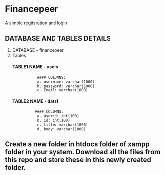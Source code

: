 # Financepeer
A simple regitsration and login 

## DATABASE AND TABLES DETAILS
1. DATABASE - financepeer
2. Tables
   #### TABLE1 NAME -  users
                  #### COLUMNS: 
                  a. username: varchar(1000)
                  b. password: varchar(1000)
                  c. Email: varchar(1000)
          
   #### TABLE2 NAME -  data1
                 #### COLUMNS: 
                  a. userid: int(100)
                  b. id: int(100)
                  c. title: varchar(1000)
                  d. body: varchar(1000)
 ##  Create a new folder in htdocs folder of xampp folder in your system. Download all the files from this repo and store these in this newly created folder.
   
